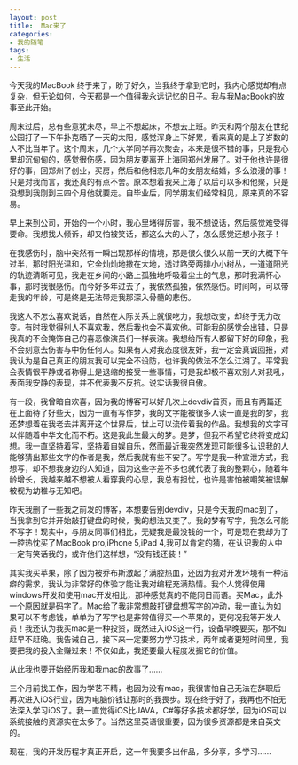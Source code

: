 ```yaml
---
layout: post
title:  Mac来了
categories:
- 我的随笔
tags:
- 生活
---
```


今天我的MacBook 终于来了，盼了好久，当我终于拿到它时，我内心感觉却有点复杂，但无论如何，今天都是一个值得我永远记忆的日子。我与我MacBook的故事至此开始。

周末过后，总有些意犹未尽，早上不想起床，不想去上班。昨天和两个朋友在世纪公园打了一下午扑克晒了一天的太阳，感觉浑身上下好累，看来真的是上了岁数的人不比当年了。这个周末，几个大学同学再次聚会，本来是很不错的事，只是我心里却沉甸甸的，感觉很伤感，因为朋友要离开上海回郑州发展了。对于他也许是很好的事，回郑州了创业，买房，然后和他相恋几年的女朋友结婚，多么浪漫的事！只是对我而言，我还真的有点不舍。原本想着我来上海了以后可以多和他聚，只是没想到我刚到三四个月他就要走。自毕业后，同学朋友们经常相见，原来真的不容易。

早上来到公司，开始的一个小时，我心里堵得厉害，我不想说话，然后感觉难受得要命。我想找人倾诉，却又怕被笑话，都这么大的人了，怎么感觉还想小孩子！

在我感伤时，脑中突然有一瞬出现那样的情境，那是很久很久以前一天的大概下午过半，那时阳光温和，它金灿灿地撒在大地，透过路旁两排小小树丛，一道道阳光的轨迹清晰可见，我走在乡间的小路上孤独地呼吸着尘土的气息，那时我满怀心事，那时我很感伤。而今好多年过去了，我依然孤独，依然感伤。时间呵，可以带走我的年龄，可是终是无法带走我那深入骨髓的悲伤。

我这人不怎么喜欢说话，自然在人际关系上就很吃力，我想改变，却终于无力改变。有时我觉得别人不喜欢我，然后我也会不喜欢他。可能我的感觉会出错，只是我真的不会掩饰自己的喜恶像演员们一样表演。我想给所有人都留下好的印象，我不会刻意去伤害与中伤任何人。如果有人对我态度很友好，我一定会真诚回报，对我认为是自己真正的朋友我可以完全不设防，也许我的做法不怎么江湖了。平常我会表情很平静或者称得上是退缩的接受一些事情，可是我却极不喜欢别人对我吼，表面我安静的表现，并不代表我不反抗。说实话我很自傲。   

有一段，我曾暗自欢喜，因为我的博客可以好几次上devdiv首页，而且有两篇还在上面待了好些天，因为一直有写作梦，我的文字能被很多人读一直是我的梦，我还梦想着在我老去并离开这个世界后，世上可以流传着我的作品。我想我的文字可以伴随着中华文化而不朽。这是我此生最大的梦。是梦，但我不希望它终将变成幻想。我一直坚持着写，坚持着自娱自乐，然而最近我突然发现可能很多认识我的人能够猜出那些文字的作者是我，然后我就有些不安了。写字是我一种宣泄方式，我想写，却不想我身边的人知道，因为这些字差不多也就代表了我的整颗心，随着年龄增长，我越来越不想被人看穿我的心思，我总有担忧，也许是害怕被嘲笑被误解被视为幼稚与无知吧。

昨天我删了一些我之前发的博客，本想要告别devdiv，只是今天我的mac到了，当我拿到它并开始敲打键盘的时候，我的想法又变了。我的梦有写字，我怎么可能不写字！现实中，与朋友同事们相比，无疑我是最没钱的一个，可是现在我却为了一腔热忱买了MacBook pro,iPhone 5,iPad 4,我可以肯定的猜，在认识我的人中一定有笑话我的，或许他们这样想，“没有钱还装！”

其实我买苹果，除了因为被乔布斯激起了满腔热血，还因为我对开发环境有一种洁癖的需求，我认为非常好的体验才能让我对编程充满热情。我个人觉得使用windows开发和使用mac开发相比，那种感觉真的不能同日而语。买Mac，此外一个原因就是码字了。Mac给了我非常想敲打键盘想写字的冲动，我一直认为如果可以不考虑钱，单单为了写字也是非常值得买一个苹果的，更何况我等开发人员！我还认为我买mac是一种投资，既然进入iOS这一行，设备早晚要买，那不如赶早不赶晚。我告诫自己，接下来一定要努力学习技术，两年或者更短时间里，我要把我的投入全赚过来！不仅如此，我还要最大程度发掘它的价值。

从此我也要开始经历我和我mac的故事了......

三个月前找工作，因为学艺不精，也因为没有mac，我很害怕自己无法在辞职后再次进入iOS行业，因为电脑价钱让那时的我畏步。现在终于好了，我再也不怕无法深入学习iOS了。我一直觉得iOS比JAVA，C#等好多技术都好学，因为iOS可以系统接触的资源实在太多了。当然这里英语很重要，因为很多资源都是来自英文的。

现在，我的开发历程才真正开启，这一年我要多出作品，多分享，多学习......






